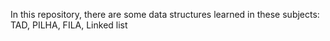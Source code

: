 In this repository, there are some data structures learned in these subjects: TAD, PILHA, FILA, Linked list
